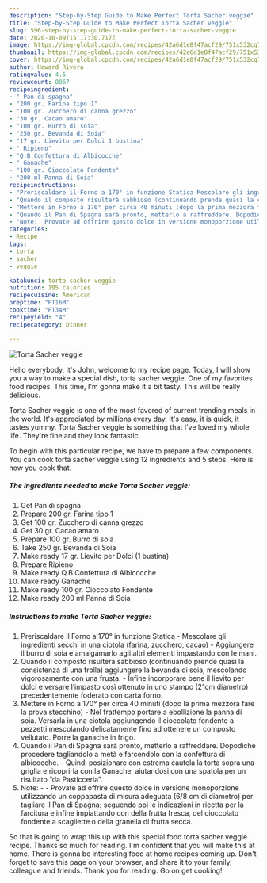 ```yaml
---
description: "Step-by-Step Guide to Make Perfect Torta Sacher veggie"
title: "Step-by-Step Guide to Make Perfect Torta Sacher veggie"
slug: 596-step-by-step-guide-to-make-perfect-torta-sacher-veggie
date: 2020-10-09T15:17:30.717Z
image: https://img-global.cpcdn.com/recipes/42a6d1e8f47acf29/751x532cq70/torta-sacher-veggie-recipe-main-photo.jpg
thumbnail: https://img-global.cpcdn.com/recipes/42a6d1e8f47acf29/751x532cq70/torta-sacher-veggie-recipe-main-photo.jpg
cover: https://img-global.cpcdn.com/recipes/42a6d1e8f47acf29/751x532cq70/torta-sacher-veggie-recipe-main-photo.jpg
author: Howard Rivera
ratingvalue: 4.5
reviewcount: 8867
recipeingredient:
- " Pan di spagna"
- "200 gr. Farina tipo 1"
- "100 gr. Zucchero di canna grezzo"
- "30 gr. Cacao amaro"
- "100 gr. Burro di soia"
- "250 gr. Bevanda di Soia"
- "17 gr. Lievito per Dolci 1 bustina"
- " Ripieno"
- "Q.B Confettura di Albicocche"
- " Ganache"
- "100 gr. Cioccolato Fondente"
- "200 ml Panna di Soia"
recipeinstructions:
- "Preriscaldare il Forno a 170° in funzione Statica Mescolare gli ingredienti secchi in una ciotola (farina, zucchero, cacao) Aggiungere il burro di soia e amalgamarlo agli altri elementi impastando con le mani."
- "Quando il composto risulterà sabbioso (continuando prende quasi la consistenza di una frolla) aggiungere la bevanda di soia, mescolando vigorosamente con una frusta. Infine incorporare bene il lievito per dolci e versare l’impasto così ottenuto in uno stampo (21cm diametro) precedentemente foderato con carta forno."
- "Mettere in Forno a 170° per circa 40 minuti (dopo la prima mezzora fare la prova stecchino) Nel frattempo portare a ebollizione la panna di soia. Versarla in una ciotola aggiungendo il cioccolato fondente a pezzetti mescolando delicatamente fino ad ottenere un composto vellutato. Porre la ganache in frigo."
- "Quando il Pan di Spagna sarà pronto, metterlo a raffreddare. Dopodiché procedere tagliandolo a metà e farcendolo con la confettura di albicocche. Quindi posizionare con estrema cautela la torta sopra una griglia e ricoprirla con la Ganache, aiutandosi con una spatola per un risultato “da Pasticceria”."
- "Note:  Provate ad offrire questo dolce in versione monoporzione utilizzando un coppapasta di misura adeguata (6/8 cm di diametro) per tagliare il Pan di Spagna; seguendo poi le indicazioni in ricetta per la farcitura e infine impiattando con della frutta fresca, del cioccolato fondente a scagliette o della granella di frutta secca."
categories:
- Recipe
tags:
- torta
- sacher
- veggie

katakunci: torta sacher veggie 
nutrition: 195 calories
recipecuisine: American
preptime: "PT16M"
cooktime: "PT34M"
recipeyield: "4"
recipecategory: Dinner

---
```



![Torta Sacher veggie](https://img-global.cpcdn.com/recipes/42a6d1e8f47acf29/751x532cq70/torta-sacher-veggie-recipe-main-photo.jpg)

Hello everybody, it's John, welcome to my recipe page. Today, I will show you a way to make a special dish, torta sacher veggie. One of my favorites food recipes. This time, I'm gonna make it a bit tasty. This will be really delicious.

Torta Sacher veggie is one of the most favored of current trending meals in the world. It's appreciated by millions every day. It's easy, it is quick, it tastes yummy. Torta Sacher veggie is something that I've loved my whole life. They're fine and they look fantastic.




To begin with this particular recipe, we have to prepare a few components. You can cook torta sacher veggie using 12 ingredients and 5 steps. Here is how you cook that.

<!--inarticleads1-->

##### The ingredients needed to make Torta Sacher veggie:

1. Get  Pan di spagna
1. Prepare 200 gr. Farina tipo 1
1. Get 100 gr. Zucchero di canna grezzo
1. Get 30 gr. Cacao amaro
1. Prepare 100 gr. Burro di soia
1. Take 250 gr. Bevanda di Soia
1. Make ready 17 gr. Lievito per Dolci (1 bustina)
1. Prepare  Ripieno
1. Make ready Q.B Confettura di Albicocche
1. Make ready  Ganache
1. Make ready 100 gr. Cioccolato Fondente
1. Make ready 200 ml Panna di Soia




<!--inarticleads2-->

##### Instructions to make Torta Sacher veggie:

1. Preriscaldare il Forno a 170° in funzione Statica - Mescolare gli ingredienti secchi in una ciotola (farina, zucchero, cacao) - Aggiungere il burro di soia e amalgamarlo agli altri elementi impastando con le mani.
1. Quando il composto risulterà sabbioso (continuando prende quasi la consistenza di una frolla) aggiungere la bevanda di soia, mescolando vigorosamente con una frusta. - Infine incorporare bene il lievito per dolci e versare l’impasto così ottenuto in uno stampo (21cm diametro) precedentemente foderato con carta forno.
1. Mettere in Forno a 170° per circa 40 minuti (dopo la prima mezzora fare la prova stecchino) - Nel frattempo portare a ebollizione la panna di soia. Versarla in una ciotola aggiungendo il cioccolato fondente a pezzetti mescolando delicatamente fino ad ottenere un composto vellutato. Porre la ganache in frigo.
1. Quando il Pan di Spagna sarà pronto, metterlo a raffreddare. Dopodiché procedere tagliandolo a metà e farcendolo con la confettura di albicocche. - Quindi posizionare con estrema cautela la torta sopra una griglia e ricoprirla con la Ganache, aiutandosi con una spatola per un risultato “da Pasticceria”.
1. Note: -  - Provate ad offrire questo dolce in versione monoporzione utilizzando un coppapasta di misura adeguata (6/8 cm di diametro) per tagliare il Pan di Spagna; seguendo poi le indicazioni in ricetta per la farcitura e infine impiattando con della frutta fresca, del cioccolato fondente a scagliette o della granella di frutta secca.




So that is going to wrap this up with this special food torta sacher veggie recipe. Thanks so much for reading. I'm confident that you will make this at home. There is gonna be interesting food at home recipes coming up. Don't forget to save this page on your browser, and share it to your family, colleague and friends. Thank you for reading. Go on get cooking!

